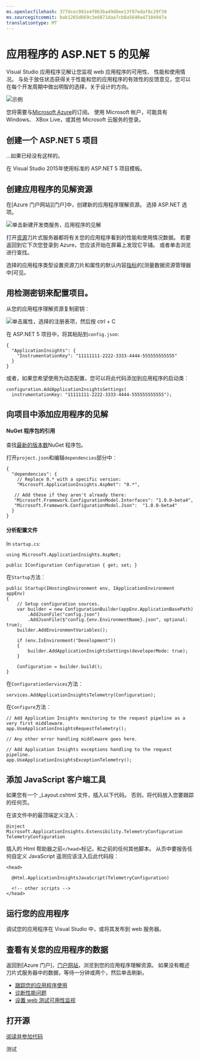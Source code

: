 ```yaml
---
ms.openlocfilehash: 377dcec991e4f063ba49d8ee13f97edaf8c29f39
ms.sourcegitcommit: bab1265d669c3e6871daa7cb8a5640a47104947a
translationtype: MT
---
```

<properties 
    pageTitle="应用程序的 ASP.NET 5 的见解" 
    description="监视 web 应用程序的可用性、 性能和使用情况。" 
    services="application-insights" 
    documentationCenter=".net"
    authors="alancameronwills" 
    manager="ronmart"/>

<tags 
    ms.service="application-insights" 
    ms.workload="tbd" 
    ms.tgt_pltfrm="ibiza" 
    ms.devlang="na" 
    ms.topic="article" 
    ms.date="05/27/2015" 
    ms.author="awills"/>

# 应用程序的 ASP.NET 5 的见解

Visual Studio 应用程序见解让您监视 web 应用程序的可用性、 性能和使用情况。 与处于放任状态获得关于性能和您的应用程序的有效性的反馈意见，您可以在每个开发周期中做出明智的选择，关于设计的方向。

![示例](./media/app-insights-asp-net-five/sample.png)

您将需要与[Microsoft Azure](http://azure.com)的订阅。 使用 Microsoft 帐户，可能具有 Windows、 XBox Live，或其他 Microsoft 云服务的登录。 

## 创建一个 ASP.NET 5 项目

...如果已经没有这样的。 

在 Visual Studio 2015年使用标准的 ASP.NET 5 项目模板。


## 创建应用程序的见解资源

在[Azure 门户网站][门户]中，创建新的应用程序理解资源。 选择 ASP.NET 选项。

![单击新建开发商服务，应用程序的见解](./media/app-insights-asp-net-five/01-new-asp.png)

打开[资源][角色]刀片式服务器都将有关您的应用程序看到的性能和使用情况数据。 若要返回到它下次您登录到 Azure，您应该开始在屏幕上发现它平铺。 或者单击浏览进行查找。

选择的应用程序类型设置资源刀片和属性的默认内容[指标]的[测量数据资源管理器中]可见。

##  用检测密钥来配置项目。

从您的应用程序理解资源复制密钥︰

![单击属性，选择的注册表项，然后按 ctrl + C](./media/app-insights-asp-net-five/02-props-asp.png)

在 ASP.NET 5 项目中，将其粘贴到`config.json`:

    {
      "ApplicationInsights": {
        "InstrumentationKey": "11111111-2222-3333-4444-555555555555"
      }
    }

或者，如果您希望使用为动态配置，您可以将此代码添加到应用程序的启动类︰

    configuration.AddApplicationInsightsSettings(
      instrumentationKey: "11111111-2222-3333-4444-555555555555");


## 向项目中添加应用程序的见解


#### NuGet 程序包的引用

查找[最新的版本数](https://github.com/Microsoft/ApplicationInsights-aspnet5/releases)NuGet 程序包。

打开`project.json`和编辑`dependencies`部分中︰

    {
      "dependencies": {
        // Replace 0.* with a specific version:
        "Microsoft.ApplicationInsights.AspNet": "0.*",

       // Add these if they aren't already there:
       "Microsoft.Framework.ConfigurationModel.Interfaces": "1.0.0-beta4",
       "Microsoft.Framework.ConfigurationModel.Json":  "1.0.0-beta4"
      }
    }

#### 分析配置文件

In `startup.cs`:

    using Microsoft.ApplicationInsights.AspNet;

    public IConfiguration Configuration { get; set; }

在`Startup`方法︰

    public Startup(IHostingEnvironment env, IApplicationEnvironment appEnv)
    {
        // Setup configuration sources.
        var builder = new ConfigurationBuilder(appEnv.ApplicationBasePath)
            .AddJsonFile("config.json")
            .AddJsonFile($"config.{env.EnvironmentName}.json", optional: true);
        builder.AddEnvironmentVariables();

        if (env.IsEnvironment("Development"))
        {
            builder.AddApplicationInsightsSettings(developerMode: true);
        }
    
        Configuration = builder.build();
    }

在`ConfigurationServices`方法︰

    services.AddApplicationInsightsTelemetry(Configuration);

在`Configure`方法︰

    // Add Application Insights monitoring to the request pipeline as a very first middleware.
    app.UseApplicationInsightsRequestTelemetry();

    // Any other error handling middleware goes here.

    // Add Application Insights exceptions handling to the request pipeline.
    app.UseApplicationInsightsExceptionTelemetry();

## 添加 JavaScript 客户端工具

如果您有一个 _Layout.cshtml 文件，插入以下代码。 否则，将代码放入您要跟踪的任何页。

在该文件中的最顶端定义注入︰

    @inject Microsoft.ApplicationInsights.Extensibility.TelemetryConfiguration TelemetryConfiguration

插入的 Html 帮助器之前`</head>`标记，和之前的任何其他脚本。 从页中要报告任何自定义 JavaScript 遥测应该注入后此代码段︰

    <head> 

      @Html.ApplicationInsightsJavaScript(TelemetryConfiguration) 

      <!-- other scripts -->
    </head>

## 运行您的应用程序

调试您的应用程序在 Visual Studio 中，或将其发布到 web 服务器。

## 查看有关您的应用程序的数据

返回到[Azure 门户]，[门户网站]，浏览到您的应用程序理解资源。 如果没有概述刀片式服务器中的数据，等待一分钟或两个，然后单击刷新。 

* [跟踪您的应用程序使用][使用]
* [诊断性能问题][检测]
* [设置 web 测试可用性监视][可用性]



## 打开源

[阅读并参加代码](https://github.com/Microsoft/ApplicationInsights-aspnet5)


<!--Link references-->

[api]: app-insights-api-custom-events-metrics.md
[apikey]: app-insights-api-custom-events-metrics.md#ikey
[可用性]: app-insights-monitor-web-app-availability.md
[azure]: ../insights-perf-analytics.md
[客户端]: app-insights-javascript.md
[检测]: app-insights-detect-triage-diagnose.md
[诊断]: app-insights-diagnostic-search.md
[knowUsers]: app-insights-overview-usage.md
[指标]: app-insights-metrics-explorer.md
[netlogs]: app-insights-asp-net-trace-logs.md
[性能]: app-insights-web-monitor-performance.md
[门户网站]: http://portal.azure.com/
[通过]: app-insights-troubleshoot-faq.md
[角色]: app-insights-resources-roles-access-control.md
[start]: app-insights-get-started.md
[使用]: app-insights-web-track-usage.md 

测试
